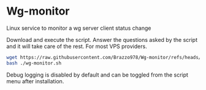 # Wg-monitor
Linux service to monitor a wg server client status change

Download and execute the script. Answer the questions asked by the script and it will take care of the rest. For most VPS providers.

```bash
wget https://raw.githubusercontent.com/Brazzo978/Wg-monitor/refs/heads/main/wg-monitor.sh
bash ./wg-monitor.sh
```

Debug logging is disabled by default and can be toggled from the script menu after installation.
